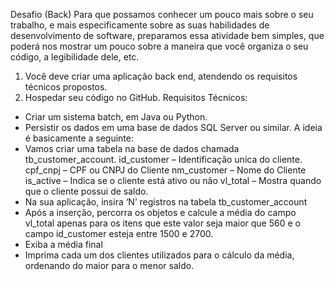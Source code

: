 Desafio (Back)
Para que possamos conhecer um pouco mais sobre o seu trabalho, e mais especificamente sobre as suas
habilidades de desenvolvimento de software, preparamos essa atividade bem simples, que poderá nos mostrar
um pouco sobre a maneira que você organiza o seu código, a legibilidade dele, etc.
1. Você deve criar uma aplicação back end, atendendo os requisitos técnicos propostos.
2. Hospedar seu código no GitHub.
Requisitos Técnicos:
- Criar um sistema batch, em Java ou Python.
- Persistir os dados em uma base de dados SQL Server ou similar.
A ideia é basicamente a seguinte:
- Vamos criar uma tabela na base de dados chamada tb_customer_account.
id_customer – Identificação unica do cliente.
cpf_cnpj – CPF ou CNPJ do Cliente
nm_customer – Nome do Cliente
is_active – Indica se o cliente está ativo ou não
vl_total – Mostra quando que o cliente possui de saldo.
- Na sua aplicação, insira ‘N’ registros na tabela tb_customer_account
- Após a inserção, percorra os objetos e calcule a média do campo vl_total apenas para os itens que este valor
seja maior que 560 e o campo id_customer esteja entre 1500 e 2700.
- Exiba a média final
- Imprima cada um dos clientes utilizados para o cálculo da média, ordenando do maior para o menor saldo.
